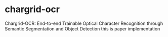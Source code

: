 # chargrid-ocr
Chargrid-OCR: End-to-end Trainable Optical Character Recognition through Semantic Segmentation and Object Detection
this is paper implementation 
